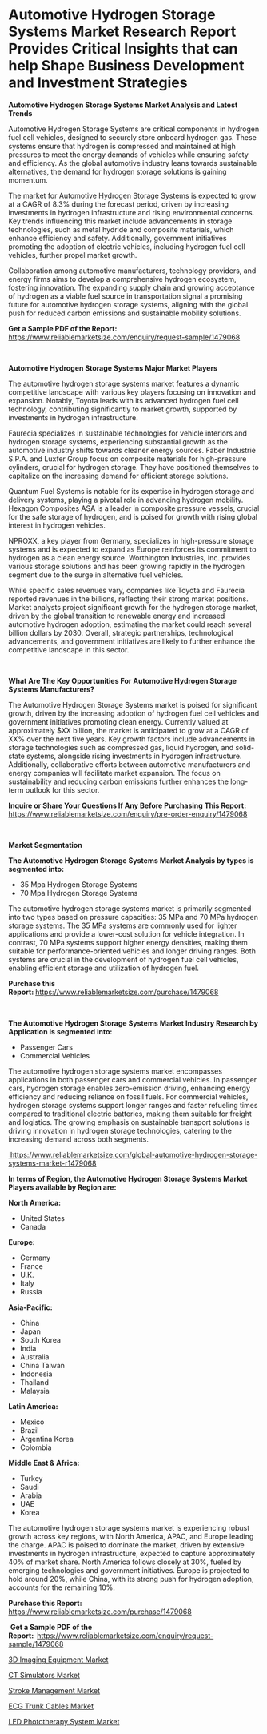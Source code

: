<p><h1>Automotive Hydrogen Storage Systems Market Research Report Provides Critical Insights that can help Shape Business Development and Investment Strategies</h1></p><p><strong>Automotive Hydrogen Storage Systems Market Analysis and Latest Trends</strong></p>
<p><p>Automotive Hydrogen Storage Systems are critical components in hydrogen fuel cell vehicles, designed to securely store onboard hydrogen gas. These systems ensure that hydrogen is compressed and maintained at high pressures to meet the energy demands of vehicles while ensuring safety and efficiency. As the global automotive industry leans towards sustainable alternatives, the demand for hydrogen storage solutions is gaining momentum.</p><p>The market for Automotive Hydrogen Storage Systems is expected to grow at a CAGR of 8.3% during the forecast period, driven by increasing investments in hydrogen infrastructure and rising environmental concerns. Key trends influencing this market include advancements in storage technologies, such as metal hydride and composite materials, which enhance efficiency and safety. Additionally, government initiatives promoting the adoption of electric vehicles, including hydrogen fuel cell vehicles, further propel market growth.</p><p>Collaboration among automotive manufacturers, technology providers, and energy firms aims to develop a comprehensive hydrogen ecosystem, fostering innovation. The expanding supply chain and growing acceptance of hydrogen as a viable fuel source in transportation signal a promising future for automotive hydrogen storage systems, aligning with the global push for reduced carbon emissions and sustainable mobility solutions.</p></p>
<p><strong>Get a Sample PDF of the Report:&nbsp;</strong> <a href="https://www.reliablemarketsize.com/enquiry/request-sample/1479068?utm_campaign=1897&utm_medium=2&utm_source=Github&utm_content=ia&utm_term=27122024&utm_id=automotive-hydrogen-storage-systems">https://www.reliablemarketsize.com/enquiry/request-sample/1479068</a></p>
<p>&nbsp;</p>
<p><strong>Automotive Hydrogen Storage Systems Major Market Players</strong></p>
<p><p>The automotive hydrogen storage systems market features a dynamic competitive landscape with various key players focusing on innovation and expansion. Notably, Toyota leads with its advanced hydrogen fuel cell technology, contributing significantly to market growth, supported by investments in hydrogen infrastructure.</p><p>Faurecia specializes in sustainable technologies for vehicle interiors and hydrogen storage systems, experiencing substantial growth as the automotive industry shifts towards cleaner energy sources. Faber Industrie S.P.A. and Luxfer Group focus on composite materials for high-pressure cylinders, crucial for hydrogen storage. They have positioned themselves to capitalize on the increasing demand for efficient storage solutions.</p><p>Quantum Fuel Systems is notable for its expertise in hydrogen storage and delivery systems, playing a pivotal role in advancing hydrogen mobility. Hexagon Composites ASA is a leader in composite pressure vessels, crucial for the safe storage of hydrogen, and is poised for growth with rising global interest in hydrogen vehicles.</p><p>NPROXX, a key player from Germany, specializes in high-pressure storage systems and is expected to expand as Europe reinforces its commitment to hydrogen as a clean energy source. Worthington Industries, Inc. provides various storage solutions and has been growing rapidly in the hydrogen segment due to the surge in alternative fuel vehicles.</p><p>While specific sales revenues vary, companies like Toyota and Faurecia reported revenues in the billions, reflecting their strong market positions. Market analysts project significant growth for the hydrogen storage market, driven by the global transition to renewable energy and increased automotive hydrogen adoption, estimating the market could reach several billion dollars by 2030. Overall, strategic partnerships, technological advancements, and government initiatives are likely to further enhance the competitive landscape in this sector.</p></p>
<p>&nbsp;</p>
<p><strong>What Are The Key Opportunities For Automotive Hydrogen Storage Systems Manufacturers?</strong></p>
<p><p>The Automotive Hydrogen Storage Systems market is poised for significant growth, driven by the increasing adoption of hydrogen fuel cell vehicles and government initiatives promoting clean energy. Currently valued at approximately $XX billion, the market is anticipated to grow at a CAGR of XX% over the next five years. Key growth factors include advancements in storage technologies such as compressed gas, liquid hydrogen, and solid-state systems, alongside rising investments in hydrogen infrastructure. Additionally, collaborative efforts between automotive manufacturers and energy companies will facilitate market expansion. The focus on sustainability and reducing carbon emissions further enhances the long-term outlook for this sector.</p></p>
<p><strong>Inquire or Share Your Questions If Any Before Purchasing This Report:</strong> <a href="https://www.reliablemarketsize.com/enquiry/pre-order-enquiry/1479068?utm_campaign=1897&utm_medium=2&utm_source=Github&utm_content=ia&utm_term=27122024&utm_id=automotive-hydrogen-storage-systems">https://www.reliablemarketsize.com/enquiry/pre-order-enquiry/1479068</a></p>
<p>&nbsp;</p>
<p><strong>Market Segmentation</strong></p>
<p><strong>The Automotive Hydrogen Storage Systems Market Analysis by types is segmented into:</strong></p>
<p><ul><li>35 Mpa Hydrogen Storage Systems</li><li>70 Mpa Hydrogen Storage Systems</li></ul></p>
<p><p>The automotive hydrogen storage systems market is primarily segmented into two types based on pressure capacities: 35 MPa and 70 MPa hydrogen storage systems. The 35 MPa systems are commonly used for lighter applications and provide a lower-cost solution for vehicle integration. In contrast, 70 MPa systems support higher energy densities, making them suitable for performance-oriented vehicles and longer driving ranges. Both systems are crucial in the development of hydrogen fuel cell vehicles, enabling efficient storage and utilization of hydrogen fuel.</p></p>
<p><strong>Purchase this Report:&nbsp;</strong><a href="https://www.reliablemarketsize.com/purchase/1479068?utm_campaign=1897&utm_medium=2&utm_source=Github&utm_content=ia&utm_term=27122024&utm_id=automotive-hydrogen-storage-systems">https://www.reliablemarketsize.com/purchase/1479068</a></p>
<p>&nbsp;</p>
<p><strong>The Automotive Hydrogen Storage Systems Market Industry Research by Application is segmented into:</strong></p>
<p><ul><li>Passenger Cars</li><li>Commercial Vehicles</li></ul></p>
<p><p>The automotive hydrogen storage systems market encompasses applications in both passenger cars and commercial vehicles. In passenger cars, hydrogen storage enables zero-emission driving, enhancing energy efficiency and reducing reliance on fossil fuels. For commercial vehicles, hydrogen storage systems support longer ranges and faster refueling times compared to traditional electric batteries, making them suitable for freight and logistics. The growing emphasis on sustainable transport solutions is driving innovation in hydrogen storage technologies, catering to the increasing demand across both segments.</p></p>
<p><a href="https://www.reliablemarketsize.com/global-automotive-hydrogen-storage-systems-market-r1479068?utm_campaign=1897&utm_medium=2&utm_source=Github&utm_content=ia&utm_term=27122024&utm_id=automotive-hydrogen-storage-systems">&nbsp;https://www.reliablemarketsize.com/global-automotive-hydrogen-storage-systems-market-r1479068</a></p>
<p><strong>In terms of Region, the Automotive Hydrogen Storage Systems Market Players available by Region are:</strong></p>
<p>
    <p> <strong> North America: </strong>
        <ul>
            <li>United States</li>
            <li>Canada</li>
        </ul>
        </p> 
    <p> <strong> Europe: </strong>
        <ul>
            <li>Germany</li>
            <li>France</li>
            <li>U.K.</li>
            <li>Italy</li>
            <li>Russia</li>
        </ul>
        </p> 
    <p> <strong> Asia-Pacific: </strong>
        <ul>
            <li>China</li>
            <li>Japan</li>
            <li>South Korea</li>
            <li>India</li>
            <li>Australia</li>
            <li>China Taiwan</li>
            <li>Indonesia</li>
            <li>Thailand</li>
            <li>Malaysia</li>
        </ul>
        </p> 
    <p> <strong> Latin America: </strong>
        <ul>
            <li>Mexico</li>
            <li>Brazil</li>
            <li>Argentina Korea</li>
            <li>Colombia</li>
        </ul>
        </p> 
    <p> <strong> Middle East & Africa: </strong>
        <ul>
            <li>Turkey</li>
            <li>Saudi</li>
            <li>Arabia</li>
            <li>UAE</li>
            <li>Korea</li>
        </ul>
    </p>
    </p>
<p><p>The automotive hydrogen storage systems market is experiencing robust growth across key regions, with North America, APAC, and Europe leading the charge. APAC is poised to dominate the market, driven by extensive investments in hydrogen infrastructure, expected to capture approximately 40% of market share. North America follows closely at 30%, fueled by emerging technologies and government initiatives. Europe is projected to hold around 20%, while China, with its strong push for hydrogen adoption, accounts for the remaining 10%.</p></p>
<p><strong>Purchase this Report: </strong><a href="https://www.reliablemarketsize.com/purchase/1479068?utm_campaign=1897&utm_medium=2&utm_source=Github&utm_content=ia&utm_term=27122024&utm_id=automotive-hydrogen-storage-systems">https://www.reliablemarketsize.com/purchase/1479068</a></p>
<p>&nbsp;<strong>Get a Sample PDF of the Report:&nbsp;&nbsp;</strong><a href="https://www.reliablemarketsize.com/enquiry/request-sample/1479068?utm_campaign=1897&utm_medium=2&utm_source=Github&utm_content=ia&utm_term=27122024&utm_id=automotive-hydrogen-storage-systems">https://www.reliablemarketsize.com/enquiry/request-sample/1479068</a></p>
<p><strong></strong></p>
<p><p><a href="https://www.linkedin.com/pulse/in-depth-report-3d-imaging-equipment-market-types-applications-owkbc?utm_campaign=1897&utm_medium=2&utm_source=Github&utm_content=ia&utm_term=27122024&utm_id=automotive-hydrogen-storage-systems">3D Imaging Equipment Market</a></p><p><a href="https://www.linkedin.com/pulse/global-perspective-ct-simulators-market-aforecastcagr-114from-2dkbc?utm_campaign=1897&utm_medium=2&utm_source=Github&utm_content=ia&utm_term=27122024&utm_id=automotive-hydrogen-storage-systems">CT Simulators Market</a></p><p><a href="https://www.linkedin.com/pulse/global-stroke-management-market-size-trends-analysis-regional-3vnvc?utm_campaign=1897&utm_medium=2&utm_source=Github&utm_content=ia&utm_term=27122024&utm_id=automotive-hydrogen-storage-systems">Stroke Management Market</a></p><p><a href="https://www.linkedin.com/pulse/comprehensive-overview-ecg-trunk-cables-market-insights-growth-i4o9e?utm_campaign=1897&utm_medium=2&utm_source=Github&utm_content=ia&utm_term=27122024&utm_id=automotive-hydrogen-storage-systems">ECG Trunk Cables Market</a></p><p><a href="https://www.linkedin.com/pulse/led-phototherapy-system-market-pulse-81-expansion-blueprint-cyv4c?utm_campaign=1897&utm_medium=2&utm_source=Github&utm_content=ia&utm_term=27122024&utm_id=automotive-hydrogen-storage-systems">LED Phototherapy System Market</a></p></p>